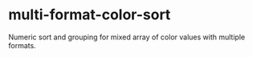 # multi-format-color-sort

Numeric sort and grouping for mixed array of color values with multiple formats.
